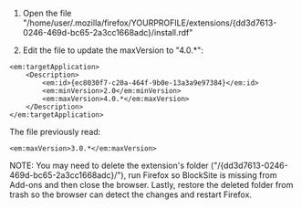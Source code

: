 1.  Open the file "/home/user/.mozilla/firefox/YOURPROFILE/extensions/{dd3d7613-0246-469d-bc65-2a3cc1668adc}/install.rdf"

2. Edit the file to update the maxVersion to "4.0.*":
```
<em:targetApplication>
	<Description>
		<em:id>{ec8030f7-c20a-464f-9b0e-13a3a9e97384}</em:id>
		<em:minVersion>2.0</em:minVersion>
		<em:maxVersion>4.0.*</em:maxVersion>
	</Description>
</em:targetApplication>
```
The file previously read:
```
<em:maxVersion>3.0.*</em:maxVersion>
```
NOTE: You may need to delete the extension's folder ("/{dd3d7613-0246-469d-bc65-2a3cc1668adc}/"), run Firefox so BlockSite is missing from Add-ons and then close the browser. Lastly, restore the deleted folder from trash so the browser can detect the changes and restart Firefox.